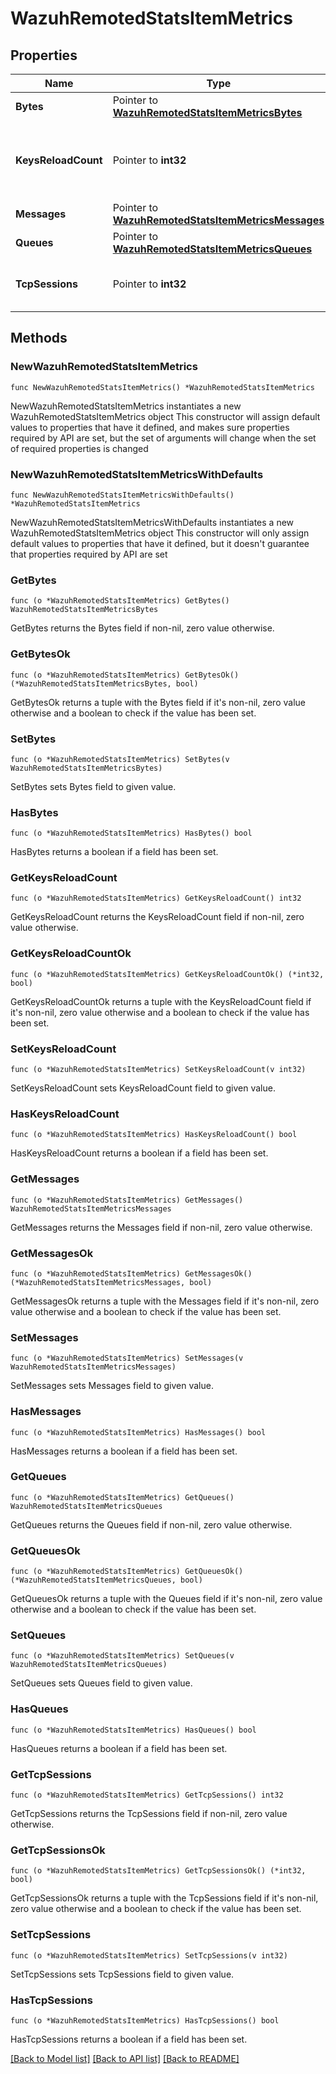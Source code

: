 # WazuhRemotedStatsItemMetrics

## Properties

Name | Type | Description | Notes
------------ | ------------- | ------------- | -------------
**Bytes** | Pointer to [**WazuhRemotedStatsItemMetricsBytes**](WazuhRemotedStatsItemMetricsBytes.md) |  | [optional] 
**KeysReloadCount** | Pointer to **int32** | Number of times keys were reloaded into memory | [optional] 
**Messages** | Pointer to [**WazuhRemotedStatsItemMetricsMessages**](WazuhRemotedStatsItemMetricsMessages.md) |  | [optional] 
**Queues** | Pointer to [**WazuhRemotedStatsItemMetricsQueues**](WazuhRemotedStatsItemMetricsQueues.md) |  | [optional] 
**TcpSessions** | Pointer to **int32** | Current active TCP sessions (agents) | [optional] 

## Methods

### NewWazuhRemotedStatsItemMetrics

`func NewWazuhRemotedStatsItemMetrics() *WazuhRemotedStatsItemMetrics`

NewWazuhRemotedStatsItemMetrics instantiates a new WazuhRemotedStatsItemMetrics object
This constructor will assign default values to properties that have it defined,
and makes sure properties required by API are set, but the set of arguments
will change when the set of required properties is changed

### NewWazuhRemotedStatsItemMetricsWithDefaults

`func NewWazuhRemotedStatsItemMetricsWithDefaults() *WazuhRemotedStatsItemMetrics`

NewWazuhRemotedStatsItemMetricsWithDefaults instantiates a new WazuhRemotedStatsItemMetrics object
This constructor will only assign default values to properties that have it defined,
but it doesn't guarantee that properties required by API are set

### GetBytes

`func (o *WazuhRemotedStatsItemMetrics) GetBytes() WazuhRemotedStatsItemMetricsBytes`

GetBytes returns the Bytes field if non-nil, zero value otherwise.

### GetBytesOk

`func (o *WazuhRemotedStatsItemMetrics) GetBytesOk() (*WazuhRemotedStatsItemMetricsBytes, bool)`

GetBytesOk returns a tuple with the Bytes field if it's non-nil, zero value otherwise
and a boolean to check if the value has been set.

### SetBytes

`func (o *WazuhRemotedStatsItemMetrics) SetBytes(v WazuhRemotedStatsItemMetricsBytes)`

SetBytes sets Bytes field to given value.

### HasBytes

`func (o *WazuhRemotedStatsItemMetrics) HasBytes() bool`

HasBytes returns a boolean if a field has been set.

### GetKeysReloadCount

`func (o *WazuhRemotedStatsItemMetrics) GetKeysReloadCount() int32`

GetKeysReloadCount returns the KeysReloadCount field if non-nil, zero value otherwise.

### GetKeysReloadCountOk

`func (o *WazuhRemotedStatsItemMetrics) GetKeysReloadCountOk() (*int32, bool)`

GetKeysReloadCountOk returns a tuple with the KeysReloadCount field if it's non-nil, zero value otherwise
and a boolean to check if the value has been set.

### SetKeysReloadCount

`func (o *WazuhRemotedStatsItemMetrics) SetKeysReloadCount(v int32)`

SetKeysReloadCount sets KeysReloadCount field to given value.

### HasKeysReloadCount

`func (o *WazuhRemotedStatsItemMetrics) HasKeysReloadCount() bool`

HasKeysReloadCount returns a boolean if a field has been set.

### GetMessages

`func (o *WazuhRemotedStatsItemMetrics) GetMessages() WazuhRemotedStatsItemMetricsMessages`

GetMessages returns the Messages field if non-nil, zero value otherwise.

### GetMessagesOk

`func (o *WazuhRemotedStatsItemMetrics) GetMessagesOk() (*WazuhRemotedStatsItemMetricsMessages, bool)`

GetMessagesOk returns a tuple with the Messages field if it's non-nil, zero value otherwise
and a boolean to check if the value has been set.

### SetMessages

`func (o *WazuhRemotedStatsItemMetrics) SetMessages(v WazuhRemotedStatsItemMetricsMessages)`

SetMessages sets Messages field to given value.

### HasMessages

`func (o *WazuhRemotedStatsItemMetrics) HasMessages() bool`

HasMessages returns a boolean if a field has been set.

### GetQueues

`func (o *WazuhRemotedStatsItemMetrics) GetQueues() WazuhRemotedStatsItemMetricsQueues`

GetQueues returns the Queues field if non-nil, zero value otherwise.

### GetQueuesOk

`func (o *WazuhRemotedStatsItemMetrics) GetQueuesOk() (*WazuhRemotedStatsItemMetricsQueues, bool)`

GetQueuesOk returns a tuple with the Queues field if it's non-nil, zero value otherwise
and a boolean to check if the value has been set.

### SetQueues

`func (o *WazuhRemotedStatsItemMetrics) SetQueues(v WazuhRemotedStatsItemMetricsQueues)`

SetQueues sets Queues field to given value.

### HasQueues

`func (o *WazuhRemotedStatsItemMetrics) HasQueues() bool`

HasQueues returns a boolean if a field has been set.

### GetTcpSessions

`func (o *WazuhRemotedStatsItemMetrics) GetTcpSessions() int32`

GetTcpSessions returns the TcpSessions field if non-nil, zero value otherwise.

### GetTcpSessionsOk

`func (o *WazuhRemotedStatsItemMetrics) GetTcpSessionsOk() (*int32, bool)`

GetTcpSessionsOk returns a tuple with the TcpSessions field if it's non-nil, zero value otherwise
and a boolean to check if the value has been set.

### SetTcpSessions

`func (o *WazuhRemotedStatsItemMetrics) SetTcpSessions(v int32)`

SetTcpSessions sets TcpSessions field to given value.

### HasTcpSessions

`func (o *WazuhRemotedStatsItemMetrics) HasTcpSessions() bool`

HasTcpSessions returns a boolean if a field has been set.


[[Back to Model list]](../README.md#documentation-for-models) [[Back to API list]](../README.md#documentation-for-api-endpoints) [[Back to README]](../README.md)


